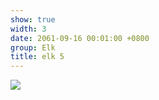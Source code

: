 ```yaml
---
show: true
width: 3
date: 2061-09-16 00:01:00 +0800
group: Elk
title: elk 5
---
```

<div>
<a href="/assets/images/photos/elk/DSC07567.jpg" target="_blank">
    <img data-src="/assets/images/photos/elk/DSC07567.jpg" class="lazy w-100 rounded-xl" src="{{ '/assets/images/empty_300x200.png' | relative_url }}">
</a>
</div>
